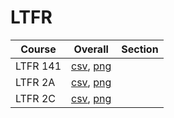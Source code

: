 # LTFR

| Course | Overall | Section |
| ------ | ------- | ------- |
| LTFR 141 | [csv](https://github.com/UCSD-Historical-Enrollment-Data/2025Spring/blob/main/overall/LTFR%20141.csv), [png](https://raw.githubusercontent.com/UCSD-Historical-Enrollment-Data/2025Spring/main/plot_overall/LTFR%20141.png) |  |
| LTFR 2A | [csv](https://github.com/UCSD-Historical-Enrollment-Data/2025Spring/blob/main/overall/LTFR%202A.csv), [png](https://raw.githubusercontent.com/UCSD-Historical-Enrollment-Data/2025Spring/main/plot_overall/LTFR%202A.png) |  |
| LTFR 2C | [csv](https://github.com/UCSD-Historical-Enrollment-Data/2025Spring/blob/main/overall/LTFR%202C.csv), [png](https://raw.githubusercontent.com/UCSD-Historical-Enrollment-Data/2025Spring/main/plot_overall/LTFR%202C.png) |  |
